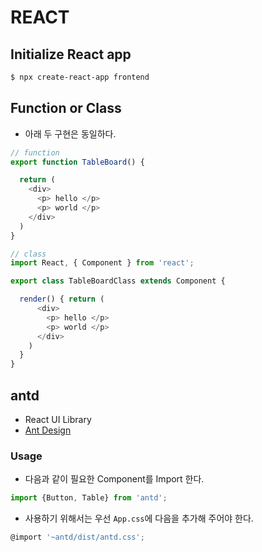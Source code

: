 # REACT

## Initialize React app

```bash
$ npx create-react-app frontend
```

## Function or Class

- 아래 두 구현은 동일하다.

```javascript
// function
export function TableBoard() {

  return (
    <div>
      <p> hello </p>
      <p> world </p>
    </div>
  )
}
```

```javascript
// class
import React, { Component } from 'react';

export class TableBoardClass extends Component {

  render() { return (
      <div>
        <p> hello </p>
        <p> world </p>
      </div>
    )
  }
}
```

## antd

- React UI Library
- [Ant Design](<https://ant.design/docs/react/introduce>)

### Usage

- 다음과 같이 필요한 Component를 Import 한다.

```javascript
import {Button, Table} from 'antd';
```

- 사용하기 위해서는 우선 `App.css`에 다음을 추가해 주어야 한다.

```javascript
@import '~antd/dist/antd.css';
```
